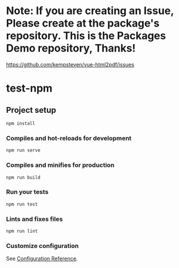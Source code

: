 # Note: If you are creating an Issue, Please create at the package's repository. This is the Packages Demo repository, Thanks!
https://github.com/kempsteven/vue-html2pdf/issues

# test-npm

## Project setup
```
npm install
```

### Compiles and hot-reloads for development
```
npm run serve
```

### Compiles and minifies for production
```
npm run build
```

### Run your tests
```
npm run test
```

### Lints and fixes files
```
npm run lint
```

### Customize configuration
See [Configuration Reference](https://cli.vuejs.org/config/).
